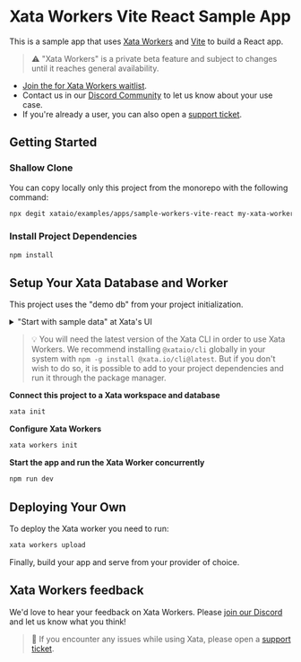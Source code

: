 # Xata Workers Vite React Sample App

This is a sample app that uses [Xata Workers](https://xata.io/beta/workers) and [Vite](https://vitejs.dev) to build a React app.

> ⚠️ "Xata Workers" is a private beta feature and subject to changes until it reaches general availability.

- [Join the for Xata Workers waitlist](https://xata.io/beta/workers).
- Contact us in our [Discord Community](https://xata.io/discord) to let us know about your use case.
- If you're already a user, you can also open a [support ticket](https://support.xata.io/hc/en-usrequests/new).

## Getting Started

### Shallow Clone

You can copy locally only this project from the monorepo with the following command:

```sh
npx degit xataio/examples/apps/sample-workers-vite-react my-xata-workers-app
```

### Install Project Dependencies

```bash
npm install
```

## Setup Your Xata Database and Worker

This project uses the "demo db" from your project initialization.

<details>
    <summary> "Start with sample data" at Xata's UI </summary>
    <img alt="Xata dashboard for starting with sample data" src="/sample-db.png" />
</details>

> 💡 You will need the latest version of the Xata CLI in order to use Xata Workers. We recommend installing `@xataio/cli` globally in your system with `npm -g install @xata.io/cli@latest`. But if you don't wish to do so, it is possible to add to your project dependencies and run it through the package manager.

**Connect this project to a Xata workspace and database**

```bash
xata init
```

**Configure Xata Workers**

```bash
xata workers init
```

**Start the app and run the Xata Worker concurrently**

```bash
npm run dev
```

## Deploying Your Own

To deploy the Xata worker you need to run:

```bash
xata workers upload
```

Finally, build your app and serve from your provider of choice.

## Xata Workers feedback

We'd love to hear your feedback on Xata Workers.
Please [join our Discord](http://xata.io/discord) and let us know what you think!

> 🐛 If you encounter any issues while using Xata, please open a [support ticket](https://support.xata.io/hc/en-usrequests/new).
